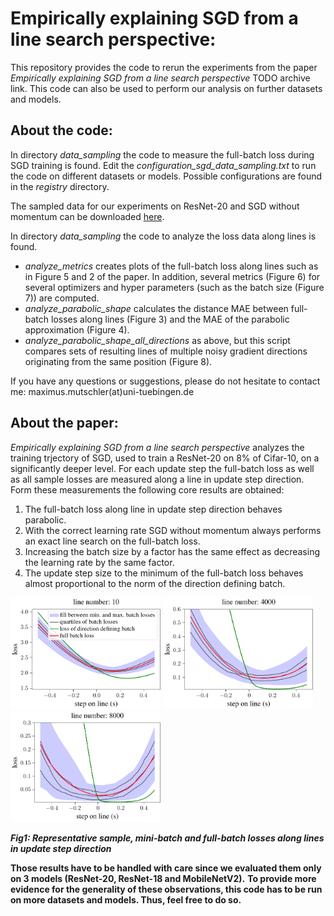 # Empirically explaining SGD from a line search perspective:
This repository provides the code to rerun the experiments from the paper  _Empirically explaining SGD from a line search perspective_ TODO archive link.
This code can also be used to perform our analysis on further datasets and models.


## About the code:
In directory *data_sampling* the code to measure the full-batch loss during SGD training is found. 
Edit the *configuration_sgd_data_sampling.txt* to run the code on different datasets or models. Possible configurations are found in the *registry* directory.

The sampled data for our experiments on ResNet-20 and SGD without momentum can be downloaded [here](https://u-173-c142.cs.uni-tuebingen.de/index.php/s/C5TWtfb3Bdeo9ns).

In directory *data_sampling* the code to analyze the loss data along lines is found. 
- *analyze_metrics* creates plots of the full-batch loss along lines such as in Figure 5 and 2 of the paper. In addition, several metrics
(Figure 6) for several optimizers and hyper parameters (such as the batch size (Figure 7)) are computed.
- *analyze_parabolic_shape* calculates the distance MAE between full-batch losses along lines  (Figure 3) and the MAE of the parabolic approximation (Figure 4).
- *analyze_parabolic_shape_all_directions* as above, but this script compares sets of resulting lines of multiple noisy gradient directions originating from the same position (Figure 8).



If you have any questions or suggestions, please do not hesitate to contact me: maximus.mutschler(at)uni-tuebingen.de

## About the paper:
_Empirically explaining SGD from a line search perspective_ analyzes the training trjectory of SGD, used to train a ResNet-20 on 8% of Cifar-10, on a significantly deeper level.
For each update step the full-batch loss as well as all sample losses are measured along a line in update step direction.
Form these measurements the following core results are obtained:
1. The full-batch loss along line in update step direction behaves parabolic.
2. With the correct learning rate SGD without momentum always performs an exact line search on the full-batch loss.
3. Increasing the batch size by a factor has the same effect as decreasing the learning rate by the same factor.
4. The update step size to the minimum of the full-batch loss behaves almost proportional to the norm of the direction defining batch.

<p float="left"> 
<img src="/images/line1.png" title="full-batch loss along update step direction" alt="full-batch loss along update step direction" width="240" />
<img src="images/line2.png" title="full-batch loss along update step direction" alt="full-batch loss along update step direction" width="240" />
<img src="images/line3.png" title="full-batch loss along update step direction" alt="full-batch loss along update step direction" width="240" />
</p>

***Fig1: Representative sample, mini-batch and full-batch losses along lines in update step direction***


**Those results have to be handled with care since we evaluated them only on 3 models (ResNet-20, ResNet-18 and MobileNetV2).**
**To provide more evidence for the generality of these observations, this code has to be run on more datasets and models.
Thus, feel free to do so.**









